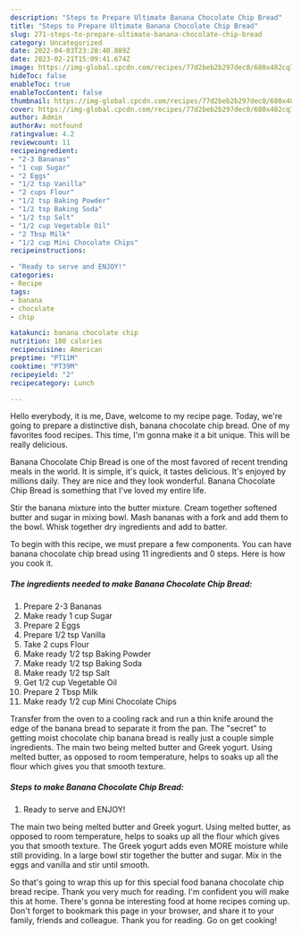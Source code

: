 ```yaml
---
description: "Steps to Prepare Ultimate Banana Chocolate Chip Bread"
title: "Steps to Prepare Ultimate Banana Chocolate Chip Bread"
slug: 271-steps-to-prepare-ultimate-banana-chocolate-chip-bread
category: Uncategorized
date: 2022-04-03T23:28:40.889Z
date: 2023-02-21T15:09:41.674Z
image: https://img-global.cpcdn.com/recipes/77d2beb2b297dec0/680x482cq70/banana-chocolate-chip-bread-recipe-main-photo.jpg
hideToc: false
enableToc: true
enableTocContent: false
thumbnail: https://img-global.cpcdn.com/recipes/77d2beb2b297dec0/680x482cq70/banana-chocolate-chip-bread-recipe-main-photo.jpg
cover: https://img-global.cpcdn.com/recipes/77d2beb2b297dec0/680x482cq70/banana-chocolate-chip-bread-recipe-main-photo.jpg
author: Admin
authorAv: notfound
ratingvalue: 4.2
reviewcount: 11
recipeingredient:
- "2-3 Bananas"
- "1 cup Sugar"
- "2 Eggs"
- "1/2 tsp Vanilla"
- "2 cups Flour"
- "1/2 tsp Baking Powder"
- "1/2 tsp Baking Soda"
- "1/2 tsp Salt"
- "1/2 cup Vegetable Oil"
- "2 Tbsp Milk"
- "1/2 cup Mini Chocolate Chips"
recipeinstructions:

- "Ready to serve and ENJOY!"
categories:
- Recipe
tags:
- banana
- chocolate
- chip

katakunci: banana chocolate chip 
nutrition: 180 calories
recipecuisine: American
preptime: "PT11M"
cooktime: "PT39M"
recipeyield: "2"
recipecategory: Lunch

---
```



Hello everybody, it is me, Dave, welcome to my recipe page. Today, we're going to prepare a distinctive dish, banana chocolate chip bread. One of my favorites food recipes. This time, I'm gonna make it a bit unique. This will be really delicious.

Banana Chocolate Chip Bread is one of the most favored of recent trending meals in the world. It is simple, it's quick, it tastes delicious. It's enjoyed by millions daily. They are nice and they look wonderful. Banana Chocolate Chip Bread is something that I've loved my entire life.

Stir the banana mixture into the butter mixture. Cream together softened butter and sugar in mixing bowl. Mash bananas with a fork and add them to the bowl. Whisk together dry ingredients and add to batter.


To begin with this recipe, we must prepare a few components. You can have banana chocolate chip bread using 11 ingredients and 0 steps. Here is how you cook it.

<!--inarticleads1-->

##### The ingredients needed to make Banana Chocolate Chip Bread:

1. Prepare 2-3 Bananas
1. Make ready 1 cup Sugar
1. Prepare 2 Eggs
1. Prepare 1/2 tsp Vanilla
1. Take 2 cups Flour
1. Make ready 1/2 tsp Baking Powder
1. Make ready 1/2 tsp Baking Soda
1. Make ready 1/2 tsp Salt
1. Get 1/2 cup Vegetable Oil
1. Prepare 2 Tbsp Milk
1. Make ready 1/2 cup Mini Chocolate Chips


Transfer from the oven to a cooling rack and run a thin knife around the edge of the banana bread to separate it from the pan. The &#34;secret&#34; to getting moist chocolate chip banana bread is really just a couple simple ingredients. The main two being melted butter and Greek yogurt. Using melted butter, as opposed to room temperature, helps to soaks up all the flour which gives you that smooth texture. 

<!--inarticleads2-->

##### Steps to make Banana Chocolate Chip Bread:


1. Ready to serve and ENJOY!

The main two being melted butter and Greek yogurt. Using melted butter, as opposed to room temperature, helps to soaks up all the flour which gives you that smooth texture. The Greek yogurt adds even MORE moisture while still providing. In a large bowl stir together the butter and sugar. Mix in the eggs and vanilla and stir until smooth. 

So that's going to wrap this up for this special food banana chocolate chip bread recipe. Thank you very much for reading. I'm confident you will make this at home. There's gonna be interesting food at home recipes coming up. Don't forget to bookmark this page in your browser, and share it to your family, friends and colleague. Thank you for reading. Go on get cooking!

